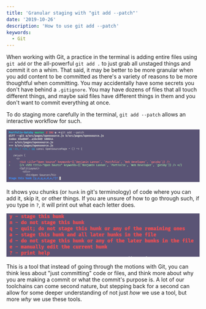 ```yaml
---
title: 'Granular staging with "git add --patch"'
date: '2019-10-26'
description: 'How to use git add --patch'
keywords:
  - Git
---
```


When working with Git, a practice in the terminal is adding entire files using `git add` or the all-powerful `git add .` to just grab all unstaged things and commit it on a whim. That said, it may be better to be more granular when you add content to be committed as there's a variety of reasons to be more thoughtful when committing. You may accidentally have some secrets you don't have behind a `.gitignore`. You may have dozens of files that all touch different things, and maybe said files have different things in them and you don't want to commit everything at once.

To do staging more carefully in the terminal, `git add --patch` allows an interactive workflow for such.

![Git Add patch example](./patch.png)

It shows you chunks (or `hunk` in git's terminology) of code where you can add it, skip it, or other things. If you are unsure of how to go through such, if you type in `?`, it will print out what each letter does.

![Git add patch help](./patch-help.png)

This is a tool that instead of going through the motions with Git, you can think less about "just committing" code or files, and think more about why you are making a commit or what the commit's purpose is. A lot of our toolchains can come second nature, but stepping back for a second can allow for some deeper understanding of not just _how_ we use a tool, but more _why_ we use these tools.

